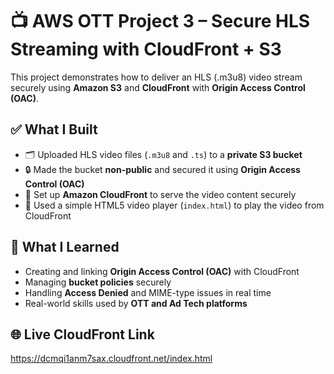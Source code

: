 # 📺 AWS OTT Project 3 – Secure HLS Streaming with CloudFront + S3

This project demonstrates how to deliver an HLS (.m3u8) video stream securely using **Amazon S3** and **CloudFront** with **Origin Access Control (OAC)**.

## ✅ What I Built

- 🗂 Uploaded HLS video files (`.m3u8` and `.ts`) to a **private S3 bucket**
- 🔒 Made the bucket **non-public** and secured it using **Origin Access Control (OAC)**
- 🚀 Set up **Amazon CloudFront** to serve the video content securely
- 🎥 Used a simple HTML5 video player (`index.html`) to play the video from CloudFront

## 🧠 What I Learned

- Creating and linking **Origin Access Control (OAC)** with CloudFront
- Managing **bucket policies** securely
- Handling **Access Denied** and MIME-type issues in real time
- Real-world skills used by **OTT and Ad Tech platforms**

## 🌐 Live CloudFront Link
https://dcmqi1anm7sax.cloudfront.net/index.html
